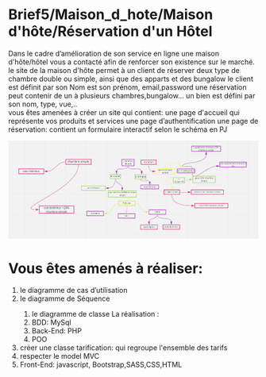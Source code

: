# Brief5/Maison_d_hote/Maison d'hôte/Réservation d'un Hôtel  

Dans le cadre d’amélioration de son service en ligne une maison d'hôte/hôtel vous a contacté afin de renforcer son existence sur le marché. 
le  site de la maison d'hôte permet à un client de réserver deux type de chambre double ou simple, ainsi que des apparts et des bungalow
le client est définit par son Nom est son prénom, email,password
une réservation peut contenir de un à plusieurs chambres,bungalow…
un bien est défini par son nom, type, vue,..<br>
vous êtes amenées à créer un site qui contient:
une page d'accueil qui représente vos produits et services
une page d’authentification
une page de réservation: contient un formulaire interactif selon le schéma en PJ

<img src="conception.PNG">

# Vous êtes amenés à réaliser:
<ol>
  <li>le diagramme de cas d’utilisation</li>
  <li>le diagramme de Séquence</li>
  <ol><li>le diagramme de classe La réalisation :</li>
    <li>BDD: MySql</li>
    <li>Back-End: PHP</li>
    <li>POO</li>
  </ol>
  <li>créer une classe tarification: qui regroupe l'ensemble des tarifs</li>
  <li>respecter le model MVC</li>
  <li>Front-End: javascript, Bootstrap,SASS,CSS,HTML</li>
  </ol>
